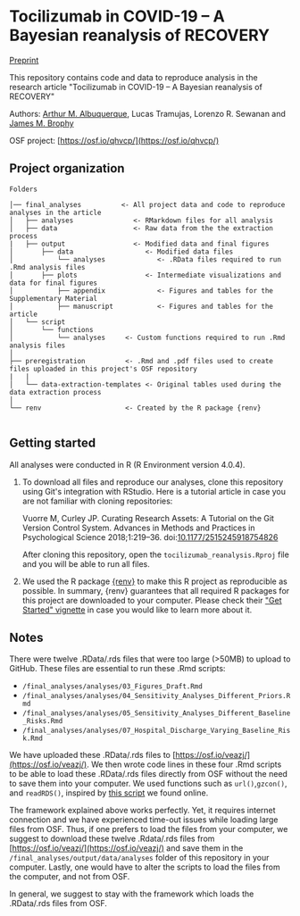 # Tocilizumab in COVID-19 – A Bayesian reanalysis of RECOVERY

[Preprint](https://www.medrxiv.org/content/10.1101/2021.06.15.21258966v1)

This repository contains code and data to reproduce analysis in the research article "Tocilizumab in COVID-19 – A Bayesian reanalysis of RECOVERY"

Authors: [Arthur M. Albuquerque](https://twitter.com/arthur_alb1), Lucas Tramujas, Lorenzo R. Sewanan and [James M. Brophy](https://twitter.com/brophyj)

OSF project: [https://osf.io/qhvcp/](https://osf.io/qhvcp/)

## Project organization

```
Folders

│── final_analyses          <- All project data and code to reproduce analyses in the article
│   ├── analyses               <- RMarkdown files for all analysis
│   ├── data                   <- Raw data from the the extraction process
|   ├── output                 <- Modified data and final figures
│       ├── data                  <- Modified data files
│           └── analyses             <- .RData files required to run .Rmd analysis files
│       ├── plots                 <- Intermediate visualizations and data for final figures
│           ├── appendix             <- Figures and tables for the Supplementary Material
│           ├── manuscript           <- Figures and tables for the article
│   └── script              
│       └── functions  
│           └── analyses     <- Custom functions required to run .Rmd analysis files
│
├── preregistration          <- .Rmd and .pdf files used to create files uploaded in this project's OSF repository
|   |
│   └── data-extraction-templates <- Original tables used during the data extraction process
│
└── renv                     <- Created by the R package {renv}


```

## Getting started
  All analyses were conducted in R (R Environment version 4.0.4). 

1.  To download all files and reproduce our analyses, clone this repository using Git's integration with RStudio. Here is a tutorial article in case you are not familiar with cloning repositories:

    Vuorre M, Curley JP. Curating Research Assets: A Tutorial on the Git Version Control System. Advances in Methods and Practices in Psychological Science 2018;1:219–36. doi:[10.1177/2515245918754826](10.1177/2515245918754826)

       After cloning this repository, open the `tocilizumab_reanalysis.Rproj` file and you will be able to run all files.
2. We used the R package [{renv}](https://rstudio.github.io/renv/) to make this R project as reproducible as possible. In summary, {renv} guarantees that all required R packages for this project are downloaded to your computer. Please check their ["Get Started" vignette](https://rstudio.github.io/renv/articles/renv.html) in case you would like to learn more about it.

## Notes
 There were twelve .RData/.rds files that were too large (>50MB) to upload to GitHub. These files are essential to run these .Rmd scripts:

 - `/final_analyses/analyses/03_Figures_Draft.Rmd` 
 - `/final_analyses/analyses/04_Sensitivity_Analyses_Different_Priors.Rmd`
 - `/final_analyses/analyses/05_Sensitivity_Analyses_Different_Baseline_Risks.Rmd`
 - `/final_analyses/analyses/07_Hospital_Discharge_Varying_Baseline_Risk.Rmd`

We have uploaded these .RData/.rds files to [https://osf.io/veazj/](https://osf.io/veazj/). We then wrote code lines in these four .Rmd scripts to be able to load these .RData/.rds files directly from OSF without the need to save them into your computer. We used functions such as ``url()``,``gzcon()``, and ``readRDS()``, inspired by [this script](https://osf.io/73thx/) we found online.

The framework explained above works perfectly. Yet, it requires internet connection and we have experienced time-out issues while loading large files from OSF.
Thus, if one prefers to load the files from your computer, we suggest to download
these twelve .Rdata/.rds files from [https://osf.io/veazj/](https://osf.io/veazj/) and
save them in the `/final_analyses/output/data/analyses` folder of this repository in your computer.
Lastly, one would have to alter the scripts to load the files from the computer, and not from OSF.

In general, we suggest to stay with the framework which loads the .RData/.rds files from OSF.

